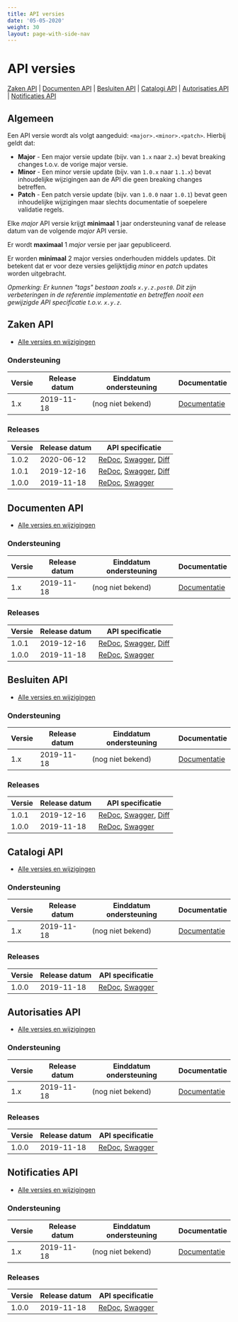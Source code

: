 ```yaml
---
title: API versies
date: '05-05-2020'
weight: 30
layout: page-with-side-nav
---
```

# API versies

<a href="#zaken-api">Zaken API</a> | <a href="#documenten-api">Documenten API</a> | <a href="#besluiten-api">Besluiten API</a> | <a href="#catalogi-api">Catalogi API</a> | <a href="#autorisaties-api">Autorisaties API</a> | <a href="#notificaties-api">Notificaties API</a>

## Algemeen

Een API versie wordt als volgt aangeduid: `<major>.<minor>.<patch>`. Hierbij
geldt dat:

* **Major** - Een major versie update (bijv. van `1.x` naar `2.x`) bevat
  breaking changes t.o.v. de vorige major versie.
* **Minor** - Een minor versie update (bijv. van `1.0.x` naar `1.1.x`) bevat
  inhoudelijke wijzigingen aan de API die geen breaking changes betreffen.
* **Patch** - Een patch versie update (bijv. van `1.0.0` naar `1.0.1`) bevat
  geen inhoudelijke wijzigingen maar slechts documentatie of soepelere
  validatie regels.

Elke *major* API versie krijgt **minimaal** 1 jaar ondersteuning vanaf de
release datum van de volgende *major* API versie.

Er wordt **maximaal** 1 *major* versie per jaar gepubliceerd.

Er worden **minimaal** 2 major versies onderhouden middels updates. Dit
betekent dat er voor deze versies gelijktijdig *minor* en *patch* updates
worden uitgebracht.

*Opmerking: Er kunnen "tags" bestaan zoals `x.y.z.post0`. Dit zijn
verbeteringen in de referentie implementatie en betreffen nooit een gewijzigde
API specificatie t.o.v. `x.y.z`.*


## Zaken API

* [Alle versies en wijzigingen](https://github.com/VNG-Realisatie/zaken-api/blob/master/CHANGELOG.rst)

### Ondersteuning

Versie   | Release datum | Einddatum ondersteuning | Documentatie
-------- | ------------- | ------------------------|-------------
1.x      | 2019-11-18    | (nog niet bekend)       | [Documentatie][zaken-1.x-docs]

[zaken-1.x-docs]: https://vng-realisatie.github.io/gemma-zaken/standaard/zaken/index

### Releases

Versie   | Release datum | API specificatie
-------- | ------------- | ----------------
1.0.2    | 2020-06-12    | [ReDoc][zaken-1.0.2-redoc], [Swagger][zaken-1.0.2-swagger], [Diff][zaken-1.0.2-diff]
1.0.1    | 2019-12-16    | [ReDoc][zaken-1.0.1-redoc], [Swagger][zaken-1.0.1-swagger], [Diff][zaken-1.0.1-diff]
1.0.0    | 2019-11-18    | [ReDoc][zaken-1.0.0-redoc], [Swagger][zaken-1.0.0-swagger]

[zaken-1.0.2-redoc]: https://redocly.github.io/redoc/?url=https://raw.githubusercontent.com/VNG-Realisatie/zaken-api/1.0.2/src/openapi.yaml
[zaken-1.0.2-swagger]: https://petstore.swagger.io/?url=https://raw.githubusercontent.com/VNG-Realisatie/zaken-api/1.0.2/src/openapi.yaml
[zaken-1.0.2-diff]: https://github.com/VNG-Realisatie/zaken-api/compare/1.0.1...1.0.2?diff=split#diff-3dc0f8f7373b32ea3bf5eabe02993f9a

[zaken-1.0.1-redoc]: https://redocly.github.io/redoc/?url=https://raw.githubusercontent.com/VNG-Realisatie/zaken-api/1.0.1/src/openapi.yaml
[zaken-1.0.1-swagger]: https://petstore.swagger.io/?url=https://raw.githubusercontent.com/VNG-Realisatie/zaken-api/1.0.1/src/openapi.yaml
[zaken-1.0.1-diff]: https://github.com/VNG-Realisatie/zaken-api/compare/1.0.0...1.0.1?diff=split#diff-3dc0f8f7373b32ea3bf5eabe02993f9a

[zaken-1.0.0-redoc]: https://redocly.github.io/redoc/?url=https://raw.githubusercontent.com/VNG-Realisatie/zaken-api/1.0.0/src/openapi.yaml
[zaken-1.0.0-swagger]: https://petstore.swagger.io/?url=https://raw.githubusercontent.com/VNG-Realisatie/zaken-api/1.0.0/src/openapi.yaml


## Documenten API

* [Alle versies en wijzigingen](https://github.com/VNG-Realisatie/documenten-api/blob/master/CHANGELOG.rst)

### Ondersteuning

Versie   | Release datum | Einddatum ondersteuning | Documentatie
-------- | ------------- | ------------------------|-------------
1.x      | 2019-11-18    | (nog niet bekend)       | [Documentatie][documenten-1.x-docs]

[documenten-1.x-docs]: https://vng-realisatie.github.io/gemma-zaken/standaard/documenten/index

### Releases

Versie   | Release datum | API specificatie
-------- | ------------- | ----------------
1.0.1    | 2019-12-16    | [ReDoc][documenten-1.0.1-redoc], [Swagger][documenten-1.0.1-swagger], [Diff][documenten-1.0.1-diff]
1.0.0    | 2019-11-18    | [ReDoc][documenten-1.0.0-redoc], [Swagger][documenten-1.0.0-swagger]

[documenten-1.0.1-redoc]: https://redocly.github.io/redoc/?url=https://raw.githubusercontent.com/VNG-Realisatie/documenten-api/1.0.1/src/openapi.yaml
[documenten-1.0.1-swagger]: https://petstore.swagger.io/?url=https://raw.githubusercontent.com/VNG-Realisatie/documenten-api/1.0.1/src/openapi.yaml
[documenten-1.0.1-diff]: https://github.com/VNG-Realisatie/documenten-api/compare/1.0.0...1.0.1?diff=split#diff-3dc0f8f7373b32ea3bf5eabe02993f9a

[documenten-1.0.0-redoc]: https://redocly.github.io/redoc/?url=https://raw.githubusercontent.com/VNG-Realisatie/documenten-api/1.0.0/src/openapi.yaml
[documenten-1.0.0-swagger]: https://petstore.swagger.io/?url=https://raw.githubusercontent.com/VNG-Realisatie/documenten-api/1.0.0/src/openapi.yaml


## Besluiten API

* [Alle versies en wijzigingen](https://github.com/VNG-Realisatie/besluiten-api/blob/master/CHANGELOG.rst)

### Ondersteuning

Versie   | Release datum | Einddatum ondersteuning | Documentatie
-------- | ------------- | ------------------------|-------------
1.x      | 2019-11-18    | (nog niet bekend)       | [Documentatie][besluiten-1.x-docs]

[besluiten-1.x-docs]: https://vng-realisatie.github.io/gemma-zaken/standaard/besluiten/index

### Releases

Versie   | Release datum | API specificatie
-------- | ------------- | ----------------
1.0.1    | 2019-12-16    | [ReDoc][besluiten-1.0.1-redoc], [Swagger][besluiten-1.0.1-swagger], [Diff][besluiten-1.0.1-diff]
1.0.0    | 2019-11-18    | [ReDoc][besluiten-1.0.0-redoc], [Swagger][besluiten-1.0.0-swagger]

[besluiten-1.0.1-redoc]: https://redocly.github.io/redoc/?url=https://raw.githubusercontent.com/VNG-Realisatie/besluiten-api/1.0.1/src/openapi.yaml
[besluiten-1.0.1-swagger]: https://petstore.swagger.io/?url=https://raw.githubusercontent.com/VNG-Realisatie/besluiten-api/1.0.1/src/openapi.yaml
[besluiten-1.0.1-diff]: https://github.com/VNG-Realisatie/besluiten-api/compare/1.0.0...1.0.1?diff=split#diff-3dc0f8f7373b32ea3bf5eabe02993f9a

[besluiten-1.0.0-redoc]: https://redocly.github.io/redoc/?url=https://raw.githubusercontent.com/VNG-Realisatie/besluiten-api/1.0.0/src/openapi.yaml
[besluiten-1.0.0-swagger]: https://petstore.swagger.io/?url=https://raw.githubusercontent.com/VNG-Realisatie/besluiten-api/1.0.0/src/openapi.yaml


## Catalogi API

* [Alle versies en wijzigingen](https://github.com/VNG-Realisatie/catalogi-api/blob/master/CHANGELOG.rst)

### Ondersteuning

Versie   | Release datum | Einddatum ondersteuning | Documentatie
-------- | ------------- | ------------------------|-------------
1.x      | 2019-11-18    | (nog niet bekend)       | [Documentatie][catalogi-1.x-docs]

[catalogi-1.x-docs]: https://vng-realisatie.github.io/gemma-zaken/standaard/catalogi/index

### Releases

Versie   | Release datum | API specificatie
-------- | ------------- | ----------------
1.0.0    | 2019-11-18    | [ReDoc][catalogi-1.0.0-redoc], [Swagger][catalogi-1.0.0-swagger]

[catalogi-1.0.1-redoc]: https://redocly.github.io/redoc/?url=https://raw.githubusercontent.com/VNG-Realisatie/catalogi-api/1.0.1/src/openapi.yaml
[catalogi-1.0.1-swagger]: https://petstore.swagger.io/?url=https://raw.githubusercontent.com/VNG-Realisatie/catalogi-api/1.0.1/src/openapi.yaml
[catalogi-1.0.1-diff]: https://github.com/VNG-Realisatie/catalogi-api/compare/1.0.0...1.0.1?diff=split#diff-3dc0f8f7373b32ea3bf5eabe02993f9a

[catalogi-1.0.0-redoc]: https://redocly.github.io/redoc/?url=https://raw.githubusercontent.com/VNG-Realisatie/catalogi-api/1.0.0/src/openapi.yaml
[catalogi-1.0.0-swagger]: https://petstore.swagger.io/?url=https://raw.githubusercontent.com/VNG-Realisatie/catalogi-api/1.0.0/src/openapi.yaml


## Autorisaties API

* [Alle versies en wijzigingen](https://github.com/VNG-Realisatie/autorisaties-api/blob/master/CHANGELOG.rst)

### Ondersteuning

Versie   | Release datum | Einddatum ondersteuning | Documentatie
-------- | ------------- | ------------------------|-------------
1.x      | 2019-11-18    | (nog niet bekend)       | [Documentatie][autorisaties-1.x-docs]

[autorisaties-1.x-docs]: https://vng-realisatie.github.io/gemma-zaken/standaard/autorisaties/index

### Releases

Versie   | Release datum | API specificatie
-------- | ------------- | ----------------
1.0.0    | 2019-11-18    | [ReDoc][autorisaties-1.0.0-redoc], [Swagger][autorisaties-1.0.0-swagger]

[autorisaties-1.0.1-redoc]: https://redocly.github.io/redoc/?url=https://raw.githubusercontent.com/VNG-Realisatie/autorisaties-api/1.0.1/src/openapi.yaml
[autorisaties-1.0.1-swagger]: https://petstore.swagger.io/?url=https://raw.githubusercontent.com/VNG-Realisatie/autorisaties-api/1.0.1/src/openapi.yaml
[autorisaties-1.0.1-diff]: https://github.com/VNG-Realisatie/autorisaties-api/compare/1.0.0...1.0.1?diff=split#diff-3dc0f8f7373b32ea3bf5eabe02993f9a

[autorisaties-1.0.0-redoc]: https://redocly.github.io/redoc/?url=https://raw.githubusercontent.com/VNG-Realisatie/autorisaties-api/1.0.0/src/openapi.yaml
[autorisaties-1.0.0-swagger]: https://petstore.swagger.io/?url=https://raw.githubusercontent.com/VNG-Realisatie/autorisaties-api/1.0.0/src/openapi.yaml


## Notificaties API

* [Alle versies en wijzigingen](https://github.com/VNG-Realisatie/notificaties-api/blob/master/CHANGELOG.rst)

### Ondersteuning

Versie   | Release datum | Einddatum ondersteuning | Documentatie
-------- | ------------- | ------------------------|-------------
1.x      | 2019-11-18    | (nog niet bekend)       | [Documentatie][notificaties-1.x-docs]

[notificaties-1.x-docs]: https://vng-realisatie.github.io/gemma-zaken/standaard/notificaties/index

### Releases

Versie   | Release datum | API specificatie
-------- | ------------- | ----------------
1.0.0    | 2019-11-18    | [ReDoc][notificaties-1.0.0-redoc], [Swagger][notificaties-1.0.0-swagger]

[notificaties-1.0.1-redoc]: https://redocly.github.io/redoc/?url=https://raw.githubusercontent.com/VNG-Realisatie/notificaties-api/1.0.1/src/openapi.yaml
[notificaties-1.0.1-swagger]: https://petstore.swagger.io/?url=https://raw.githubusercontent.com/VNG-Realisatie/notificaties-api/1.0.1/src/openapi.yaml
[notificaties-1.0.1-diff]: https://github.com/VNG-Realisatie/notificaties-api/compare/1.0.0...1.0.1?diff=split#diff-3dc0f8f7373b32ea3bf5eabe02993f9a

[notificaties-1.0.0-redoc]: https://redocly.github.io/redoc/?url=https://raw.githubusercontent.com/VNG-Realisatie/notificaties-api/1.0.0/src/openapi.yaml
[notificaties-1.0.0-swagger]: https://petstore.swagger.io/?url=https://raw.githubusercontent.com/VNG-Realisatie/notificaties-api/1.0.0/src/openapi.yaml



